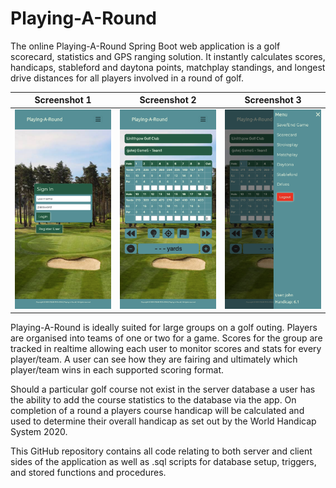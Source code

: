 # Playing-A-Round

The online Playing-A-Round Spring Boot web application is a golf scorecard, statistics and GPS ranging solution. It instantly calculates scores, handicaps, stableford and daytona points, matchplay standings, and longest drive distances for all players involved in a round of golf.

|Screenshot 1|Screenshot 2|Screenshot 3|
|------|--------|-----------|
|![Alt Text](./Screenshot1.png)|![Alt Text](./Screenshot2.png)|![Alt Text](./Screenshot3.png)|

Playing-A-Round is ideally suited for large groups on a golf outing. Players are organised into teams of one or two for a game. Scores for the group are tracked in realtime allowing each user to monitor scores and stats for every player/team. A user can see how they are fairing and ultimately which player/team wins in each supported scoring format.

Should a particular golf course not exist in the server database a user has the ability to add the course statistics to the database via the app. On completion of a round a players course handicap will be calculated and used to determine their overall handicap as set out by the World Handicap System 2020.

This GitHub repository contains all code relating to both server and client sides of the application as well as .sql scripts for database setup, triggers, and stored functions and procedures.

